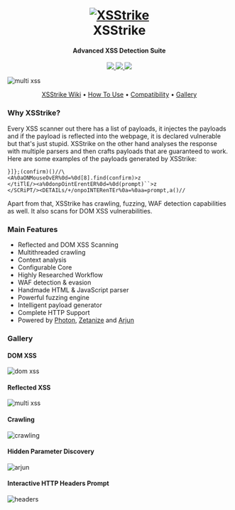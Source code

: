 <h1 align="center">
  <br>
  <a href="https://github.com/s0md3v/XSStrike"><img src="https://image.ibb.co/cpuYoA/xsstrike-logo.png" alt="XSStrike"></a>
  <br>
  XSStrike
  <br>
</h1>

<h4 align="center">Advanced XSS Detection Suite</h4>

<p align="center">
  <a href="https://github.com/s0md3v/XSStrike/releases">
    <img src="https://img.shields.io/github/release/s0md3v/XSStrike.svg">
  </a>
  <a href="https://travis-ci.com/s0md3v/XSStrike">
    <img src="https://img.shields.io/travis/com/s0md3v/XSStrike.svg">
  </a>
  <a href="https://github.com/s0md3v/XSStrike/issues?q=is%3Aissue+is%3Aclosed">
      <img src="https://img.shields.io/github/issues-closed-raw/s0md3v/XSStrike.svg">
  </a>
</p>

![multi xss](https://image.ibb.co/gR1ToA/Screenshot-2018-10-27-11-18-43.png)

<p align="center">
  <a href="https://github.com/s0md3v/XSStrike/wiki">XSStrike Wiki</a> •
  <a href="https://github.com/s0md3v/XSStrike/wiki/Usage">How To Use</a> •
  <a href="https://github.com/s0md3v/XSStrike/wiki/Compatibility-&-Dependencies">Compatibility</a> •
  <a href="https://github.com/s0md3v/XSStrike#gallery">Gallery</a>
</p>

### Why XSStrike?
Every XSS scanner out there has a list of payloads, it injectes the payloads and if the payload is reflected into the webpage, it is declared vulnerable but that's just stupid. XSStrike on the other hand analyses the response with multiple parsers and then crafts payloads that are guaranteed to work.
Here are some examples of the payloads generated by XSStrike:
```
}]};(confirm)()//\
<A%0aONMouseOvER%0d=%0d[8].find(confirm)>z
</tiTlE/><a%0donpOintErentER%0d=%0d(prompt)``>z
</SCRiPT/><DETAILs/+/onpoINTERenTEr%0a=%0aa=prompt,a()//
```
Apart from that, XSStrike has crawling, fuzzing, WAF detection capabilities as well. It also scans for DOM XSS vulnerabilities.

### Main Features
- Reflected and DOM XSS Scanning
- Multithreaded crawling
- Context analysis
- Configurable Core
- Highly Researched Workflow
- WAF detection & evasion
- Handmade HTML & JavaScript parser
- Powerful fuzzing engine
- Intelligent payload generator
- Complete HTTP Support
- Powered by [Photon](https://github.com/s0md3v/Photon), [Zetanize](https://github.com/s0md3v/zetanize) and [Arjun](https://github.com/s0md3v/Arjun)

### Gallery
#### DOM XSS
![dom xss](https://image.ibb.co/d1rpvq/Screenshot-2018-10-27-10-59-43.png)
#### Reflected XSS
![multi xss](https://image.ibb.co/gR1ToA/Screenshot-2018-10-27-11-18-43.png)
#### Crawling
![crawling](https://image.ibb.co/iAWNFq/Screenshot-2018-10-27-16-20-36.png)
#### Hidden Parameter Discovery
![arjun](https://image.ibb.co/bOAD5q/Screenshot-2018-10-27-18-16-37.png)
#### Interactive HTTP Headers Prompt
![headers](https://image.ibb.co/jw5NgV/Screenshot-2018-10-27-18-45-32.png)

